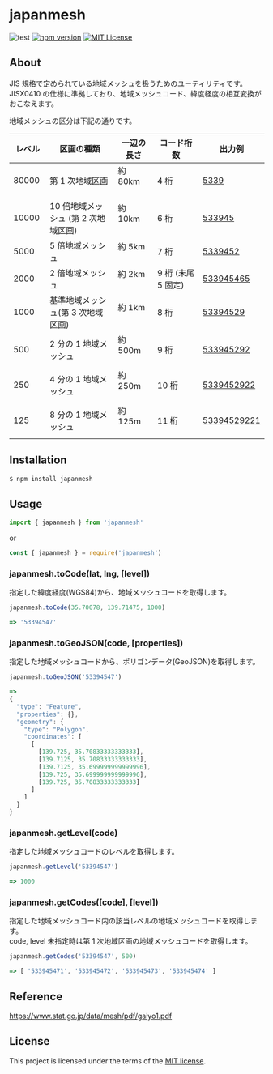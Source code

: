 # japanmesh

![test](https://github.com/qazsato/japanmesh/actions/workflows/test.yml/badge.svg)
[![npm version](https://badge.fury.io/js/japanmesh.svg)](https://badge.fury.io/js/japanmesh)
[![MIT License](http://img.shields.io/badge/license-MIT-blue.svg?style=flat)](LICENSE)

## About

JIS 規格で定められている地域メッシュを扱うためのユーティリティです。  
JISX0410 の仕様に準拠しており、地域メッシュコード、緯度経度の相互変換がおこなえます。

地域メッシュの区分は下記の通りです。

| レベル　 | 区画の種類　                          | 一辺の長さ　 | コード桁数　         | 出力例                                                                          |
| -------- | ------------------------------------- | ------------ | -------------------- | ------------------------------------------------------------------------------- |
| 80000    | 第 1 次地域区画                       | 約 80km 　   | 4 桁　               | [5339](https://gist.github.com/qazsato/fb26be6de0ecbefd107d7c1eff35cc5e)        |
| 10000    | 10 倍地域メッシュ (第 2 次地域区画)　 | 約 10km 　   | 6 桁　               | [533945](https://gist.github.com/qazsato/027f8dca59b2895d1040adc7e8621cc4)      |
| 5000     | 5 倍地域メッシュ　                    | 約 5km 　    | 7 桁　               | [5339452](https://gist.github.com/qazsato/f9b7660c672c62a84febab62cbb29138)     |
| 2000     | 2 倍地域メッシュ　                    | 約 2km 　    | 9 桁 (末尾 5 固定)　 | [533945465](https://gist.github.com/qazsato/f5d511b69fa2ef81cab60777c50b3269)   |
| 1000     | 基準地域メッシュ(第 3 次地域区画)     | 約 1km 　    | 8 桁　               | [53394529](https://gist.github.com/qazsato/d9f219ba60e2d5193a8c1d65bce39fed)    |
| 500      | 2 分の 1 地域メッシュ                 | 約 500m 　   | 9 桁　               | [533945292](https://gist.github.com/qazsato/bd3fe7aa7fbff441fd543a92814692b5)   |
| 250      | 4 分の 1 地域メッシュ                 | 約 250m 　   | 10 桁　              | [5339452922](https://gist.github.com/qazsato/557430aaf0504f558b5cc45fcbe257b0)  |
| 125      | 8 分の 1 地域メッシュ                 | 約 125m 　   | 11 桁　              | [53394529221](https://gist.github.com/qazsato/443642c41a6b074d7ec2bf3d5204bb56) |

## Installation

```bash
$ npm install japanmesh
```

## Usage

```javascript
import { japanmesh } from 'japanmesh'
```

or

```javascript
const { japanmesh } = require('japanmesh')
```

### japanmesh.toCode(lat, lng, [level])

指定した緯度経度(WGS84)から、地域メッシュコードを取得します。

```javascript
japanmesh.toCode(35.70078, 139.71475, 1000)

=> '53394547'
```

### japanmesh.toGeoJSON(code, [properties])

指定した地域メッシュコードから、ポリゴンデータ(GeoJSON)を取得します。

```javascript
japanmesh.toGeoJSON('53394547')

=>
{
  "type": "Feature",
  "properties": {},
  "geometry": {
    "type": "Polygon",
    "coordinates": [
      [
        [139.725, 35.70833333333333],
        [139.7125, 35.70833333333333],
        [139.7125, 35.699999999999996],
        [139.725, 35.699999999999996],
        [139.725, 35.70833333333333]
      ]
    ]
  }
}
```

### japanmesh.getLevel(code)

指定した地域メッシュコードのレベルを取得します。

```javascript
japanmesh.getLevel('53394547')

=> 1000
```

### japanmesh.getCodes([code], [level])

指定した地域メッシュコード内の該当レベルの地域メッシュコードを取得します。  
code, level 未指定時は第 1 次地域区画の地域メッシュコードを取得します。

```javascript
japanmesh.getCodes('53394547', 500)

=> [ '533945471', '533945472', '533945473', '533945474' ]
```

## Reference

https://www.stat.go.jp/data/mesh/pdf/gaiyo1.pdf

## License

This project is licensed under the terms of the [MIT license](https://github.com/qazsato/japanmesh/blob/master/LICENSE).
